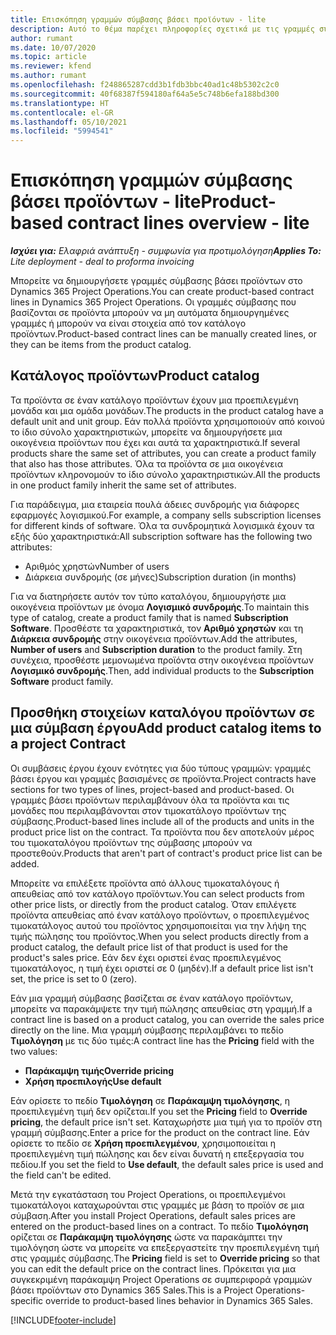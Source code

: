 ```yaml
---
title: Επισκόπηση γραμμών σύμβασης βάσει προϊόντων - lite
description: Αυτό το θέμα παρέχει πληροφορίες σχετικά με τις γραμμές σύμβασης βάσει προϊόντων.
author: rumant
ms.date: 10/07/2020
ms.topic: article
ms.reviewer: kfend
ms.author: rumant
ms.openlocfilehash: f248865287cdd3b1fdb3bbc40ad1c48b5302c2c0
ms.sourcegitcommit: 40f68387f594180af64a5e5c748b6efa188bd300
ms.translationtype: HT
ms.contentlocale: el-GR
ms.lasthandoff: 05/10/2021
ms.locfileid: "5994541"
---
```

# <a name="product-based-contract-lines-overview---lite"></a><span data-ttu-id="898b0-103">Επισκόπηση γραμμών σύμβασης βάσει προϊόντων - lite</span><span class="sxs-lookup"><span data-stu-id="898b0-103">Product-based contract lines overview - lite</span></span>

<span data-ttu-id="898b0-104">_**Ισχύει για:** Ελαφριά ανάπτυξη - συμφωνία για προτιμολόγηση_</span><span class="sxs-lookup"><span data-stu-id="898b0-104">_**Applies To:** Lite deployment - deal to proforma invoicing_</span></span>

<span data-ttu-id="898b0-105">Μπορείτε να δημιουργήσετε γραμμές σύμβασης βάσει προϊόντων στο Dynamics 365 Project Operations.</span><span class="sxs-lookup"><span data-stu-id="898b0-105">You can create product-based contract lines in Dynamics 365 Project Operations.</span></span> <span data-ttu-id="898b0-106">Οι γραμμές σύμβασης που βασίζονται σε προϊόντα μπορούν να μη αυτόματα δημιουργημένες γραμμές ή μπορούν να είναι στοιχεία από τον κατάλογο προϊόντων.</span><span class="sxs-lookup"><span data-stu-id="898b0-106">Product-based contract lines can be manually created lines, or they can be items from the product catalog.</span></span>

## <a name="product-catalog"></a><span data-ttu-id="898b0-107">Κατάλογος προϊόντων</span><span class="sxs-lookup"><span data-stu-id="898b0-107">Product catalog</span></span>

<span data-ttu-id="898b0-108">Τα προϊόντα σε έναν κατάλογο προϊόντων έχουν μια προεπιλεγμένη μονάδα και μια ομάδα μονάδων.</span><span class="sxs-lookup"><span data-stu-id="898b0-108">The products in the product catalog have a default unit and unit group.</span></span> <span data-ttu-id="898b0-109">Εάν πολλά προϊόντα χρησιμοποιούν από κοινού το ίδιο σύνολο χαρακτηριστικών, μπορείτε να δημιουργήσετε μια οικογένεια προϊόντων που έχει και αυτά τα χαρακτηριστικά.</span><span class="sxs-lookup"><span data-stu-id="898b0-109">If several products share the same set of attributes, you can create a product family that also has those attributes.</span></span> <span data-ttu-id="898b0-110">Όλα τα προϊόντα σε μια οικογένεια προϊόντων κληρονομούν το ίδιο σύνολο χαρακτηριστικών.</span><span class="sxs-lookup"><span data-stu-id="898b0-110">All the products in one product family inherit the same set of attributes.</span></span>

<span data-ttu-id="898b0-111">Για παράδειγμα, μια εταιρεία πουλά άδειες συνδρομής για διάφορες εφαρμογές λογισμικού.</span><span class="sxs-lookup"><span data-stu-id="898b0-111">For example, a company sells subscription licenses for different kinds of software.</span></span> <span data-ttu-id="898b0-112">Όλα τα συνδρομητικά λογισμικά έχουν τα εξής δύο χαρακτηριστικά:</span><span class="sxs-lookup"><span data-stu-id="898b0-112">All subscription software has the following two attributes:</span></span>

- <span data-ttu-id="898b0-113">Αριθμός χρηστών</span><span class="sxs-lookup"><span data-stu-id="898b0-113">Number of users</span></span>
- <span data-ttu-id="898b0-114">Διάρκεια συνδρομής (σε μήνες)</span><span class="sxs-lookup"><span data-stu-id="898b0-114">Subscription duration (in months)</span></span>

<span data-ttu-id="898b0-115">Για να διατηρήσετε αυτόν τον τύπο καταλόγου, δημιουργήστε μια οικογένεια προϊόντων με όνομα **Λογισμικό συνδρομής**.</span><span class="sxs-lookup"><span data-stu-id="898b0-115">To maintain this type of catalog, create a product family that is named **Subscription Software**.</span></span> <span data-ttu-id="898b0-116">Προσθέστε τα χαρακτηριστικά, τον **Αριθμό χρηστών** και τη **Διάρκεια συνδρομής** στην οικογένεια προϊόντων.</span><span class="sxs-lookup"><span data-stu-id="898b0-116">Add the attributes, **Number of users** and **Subscription duration** to the product family.</span></span> <span data-ttu-id="898b0-117">Στη συνέχεια, προσθέστε μεμονωμένα προϊόντα στην οικογένεια προϊόντων **Λογισμικό συνδρομής**.</span><span class="sxs-lookup"><span data-stu-id="898b0-117">Then, add individual products to the **Subscription Software** product family.</span></span>

## <a name="add-product-catalog-items-to-a-project-contract"></a><span data-ttu-id="898b0-118">Προσθήκη στοιχείων καταλόγου προϊόντων σε μια σύμβαση έργου</span><span class="sxs-lookup"><span data-stu-id="898b0-118">Add product catalog items to a project Contract</span></span>

<span data-ttu-id="898b0-119">Οι συμβάσεις έργου έχουν ενότητες για δύο τύπους γραμμών: γραμμές βάσει έργου και γραμμές βασισμένες σε προϊόντα.</span><span class="sxs-lookup"><span data-stu-id="898b0-119">Project contracts have sections for two types of lines, project-based and product-based.</span></span> <span data-ttu-id="898b0-120">Οι γραμμές βάσει προϊόντων περιλαμβάνουν όλα τα προϊόντα και τις μονάδες που περιλαμβάνονται στον τιμοκατάλογο προϊόντων της σύμβασης.</span><span class="sxs-lookup"><span data-stu-id="898b0-120">Product-based lines include all of the products and units in the product price list on the contract.</span></span> <span data-ttu-id="898b0-121">Τα προϊόντα που δεν αποτελούν μέρος του τιμοκαταλόγου προϊόντων της σύμβασης μπορούν να προστεθούν.</span><span class="sxs-lookup"><span data-stu-id="898b0-121">Products that aren't part of contract's product price list can be added.</span></span>

<span data-ttu-id="898b0-122">Μπορείτε να επιλέξετε προϊόντα από άλλους τιμοκαταλόγους ή απευθείας από τον κατάλογο προϊόντων.</span><span class="sxs-lookup"><span data-stu-id="898b0-122">You can select products from other price lists, or directly from the product catalog.</span></span> <span data-ttu-id="898b0-123">Όταν επιλέγετε προϊόντα απευθείας από έναν κατάλογο προϊόντων, ο προεπιλεγμένος τιμοκατάλογος αυτού του προϊόντος χρησιμοποιείται για την λήψη της τιμής πώλησης του προϊόντος.</span><span class="sxs-lookup"><span data-stu-id="898b0-123">When you select products directly from a product catalog, the default price list of that product is used for the product's sales price.</span></span> <span data-ttu-id="898b0-124">Εάν δεν έχει οριστεί ένας προεπιλεγμένος τιμοκατάλογος, η τιμή έχει οριστεί σε 0 (μηδέν).</span><span class="sxs-lookup"><span data-stu-id="898b0-124">If a default price list isn't set, the price is set to 0 (zero).</span></span>

<span data-ttu-id="898b0-125">Εάν μια γραμμή σύμβασης βασίζεται σε έναν κατάλογο προϊόντων, μπορείτε να παρακάμψετε την τιμή πώλησης απευθείας στη γραμμή.</span><span class="sxs-lookup"><span data-stu-id="898b0-125">If a contract line is based on a product catalog, you can override the sales price directly on the line.</span></span> <span data-ttu-id="898b0-126">Μια γραμμή σύμβασης περιλαμβάνει το πεδίο **Τιμολόγηση** με τις δύο τιμές:</span><span class="sxs-lookup"><span data-stu-id="898b0-126">A contract line has the **Pricing** field with the two values:</span></span>

- <span data-ttu-id="898b0-127">**Παράκαμψη τιμής**</span><span class="sxs-lookup"><span data-stu-id="898b0-127">**Override pricing**</span></span>
- <span data-ttu-id="898b0-128">**Χρήση προεπιλογής**</span><span class="sxs-lookup"><span data-stu-id="898b0-128">**Use default**</span></span>

<span data-ttu-id="898b0-129">Εάν ορίσετε το πεδίο **Τιμολόγηση** σε **Παράκαμψη τιμολόγησης**, η προεπιλεγμένη τιμή δεν ορίζεται.</span><span class="sxs-lookup"><span data-stu-id="898b0-129">If you set the **Pricing** field to **Override pricing**, the default price isn't set.</span></span> <span data-ttu-id="898b0-130">Καταχωρήστε μια τιμή για το προϊόν στη γραμμή σύμβασης.</span><span class="sxs-lookup"><span data-stu-id="898b0-130">Enter a price for the product on the contract line.</span></span> <span data-ttu-id="898b0-131">Εάν ορίσετε το πεδίο σε **Χρήση προεπιλεγμένου**, χρησιμοποιείται η προεπιλεγμένη τιμή πώλησης και δεν είναι δυνατή η επεξεργασία του πεδίου.</span><span class="sxs-lookup"><span data-stu-id="898b0-131">If you set the field to **Use default**, the default sales price is used and the field can't be edited.</span></span>

<span data-ttu-id="898b0-132">Μετά την εγκατάσταση του Project Operations, οι προεπιλεγμένοι τιμοκατάλογοι καταχωρούνται στις γραμμές με βάση το προϊόν σε μια σύμβαση.</span><span class="sxs-lookup"><span data-stu-id="898b0-132">After you install Project Operations, default sales prices are entered on the product-based lines on a contract.</span></span> <span data-ttu-id="898b0-133">Το πεδίο **Τιμολόγηση** ορίζεται σε **Παράκαμψη τιμολόγησης** ώστε να παρακάμπτει την τιμολόγηση ώστε να μπορείτε να επεξεργαστείτε την προεπιλεγμένη τιμή στις γραμμές σύμβασης.</span><span class="sxs-lookup"><span data-stu-id="898b0-133">The **Pricing** field is set to **Override pricing** so that you can edit the default price on the contract lines.</span></span> <span data-ttu-id="898b0-134">Πρόκειται για μια συγκεκριμένη παράκαμψη Project Operations σε συμπεριφορά γραμμών βάσει προϊόντων στο Dynamics 365 Sales.</span><span class="sxs-lookup"><span data-stu-id="898b0-134">This is a Project Operations-specific override to product-based lines behavior in Dynamics 365 Sales.</span></span>


[!INCLUDE[footer-include](../../includes/footer-banner.md)]
